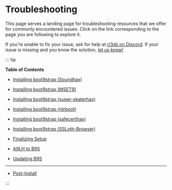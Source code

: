 # Troubleshooting

This page serves a landing page for troubleshooting resources that we offer for commonly encountered issues. Click on the link corresponding to the page you are following to explore it.

If you're unable to fix your issue, ask for help at [r/3ds on Discord](https://discord.gg/3ds). If your issue is missing and you know the solution, [let us know!](https://github.com/hacks-guide/Guide_3DS/issues)

::: tip

**Table of Contents**

* [Installing boot9strap (Soundhax)](troubleshooting-soundhax)
* [Installing boot9strap (MSET9)](troubleshooting-mset9)
* [Installing boot9strap (super-skaterhax)](troubleshooting-super-skaterhax)
* [Installing boot9strap (ntrboot)](troubleshooting-ntrboot)
* [Installing boot9strap (safecerthax)](troubleshooting-safecerthax)
* [Installing boot9strap (SSLoth-Browser)](troubleshooting-ssloth-browser)
* [Finalizing Setup](troubleshooting-finalizing-setup)

* [A9LH to B9S](troubleshooting-a9lh-to-b9s)
* [Updating B9S](troubleshooting-updating-b9s)

---

* [Post-Install](troubleshooting-post-install)

:::
